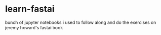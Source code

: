 # learn-fastai
bunch of jupyter notebooks i used to follow along and do the exercises on jeremy howard's fastai book
